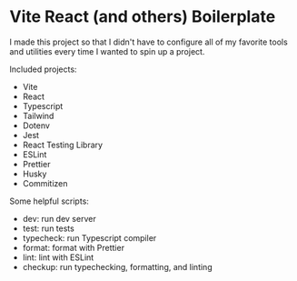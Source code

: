 # Vite React (and others) Boilerplate

I made this project so that I didn't have to configure all of my favorite tools and utilities every time I wanted to spin up a project.

Included projects:

- Vite
- React
- Typescript
- Tailwind
- Dotenv
- Jest
- React Testing Library
- ESLint
- Prettier
- Husky
- Commitizen

Some helpful scripts:

- dev: run dev server
- test: run tests
- typecheck: run Typescript compiler
- format: format with Prettier
- lint: lint with ESLint
- checkup: run typechecking, formatting, and linting
